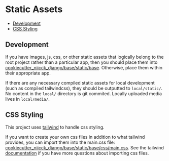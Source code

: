 # Static Assets

- [Development](#development)
- [CSS Styling](#css-styling)

## Development

If you have images, js, css, or other static assets that logically belong to the root project rather than a particular app, then you should place them into [cookiecutter_niicck_django/base/static/base](cookiecutter_niicck_django/base/static/base). Otherwise, place them within their appropriate app.

If there are any necessary compiled static assets for local development (such as compiled tailwindcss), they should be outputted to `local/static/`. No content in the `local/` directory is git commited. Locally uploaded media lives in `local/media/`.

## CSS Styling

This project uses [tailwind](https://tailwindcss.com/) to handle css styling.

If you want to create your own css files in addition to what tailwind provides, you can import them into the main.css file:
[cookiecutter_niicck_django/base/static/base/css/main.css](../cookiecutter_niicck_django/base/static/base/css/main.css). See the tailwind [documentation](https://tailwindcss.com/docs/using-with-preprocessors#build-time-imports) if you have more questions about importing css files.
